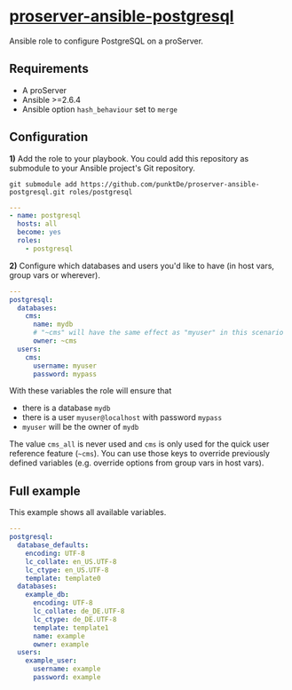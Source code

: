 # [proserver-ansible-postgresql](https://github.com/punktDe/proserver-ansible-postgresql)

Ansible role to configure PostgreSQL on a proServer.

## Requirements

- A proServer
- Ansible >=2.6.4
- Ansible option `hash_behaviour` set to `merge`

## Configuration

**1)** Add the role to your playbook.
You could add this repository as submodule to your Ansible project's Git repository.

```
git submodule add https://github.com/punktDe/proserver-ansible-postgresql.git roles/postgresql
```

```yaml
---
- name: postgresql
  hosts: all
  become: yes
  roles:
    - postgresql
```

**2)** Configure which databases and users you'd like to have (in host vars, group vars or wherever).

```yaml
---
postgresql:
  databases:
    cms:
      name: mydb
      # "~cms" will have the same effect as "myuser" in this scenario
      owner: ~cms
  users:
    cms:
      username: myuser
      password: mypass
```

With these variables the role will ensure that

- there is a database `mydb`
- there is a user `myuser@localhost` with password `mypass`
- `myuser` will be the owner of `mydb`

The value `cms_all` is never used and `cms` is only used for the quick user
reference feature (`~cms`).
You can use those keys to override previously defined variables
(e.g. override options from group vars in host vars).

## Full example

This example shows all available variables.

```yaml
---
postgresql:
  database_defaults:
    encoding: UTF-8
    lc_collate: en_US.UTF-8
    lc_ctype: en_US.UTF-8
    template: template0
  databases:
    example_db:
      encoding: UTF-8
      lc_collate: de_DE.UTF-8
      lc_ctype: de_DE.UTF-8
      template: template1
      name: example
      owner: example
  users:
    example_user:
      username: example
      password: example
```
